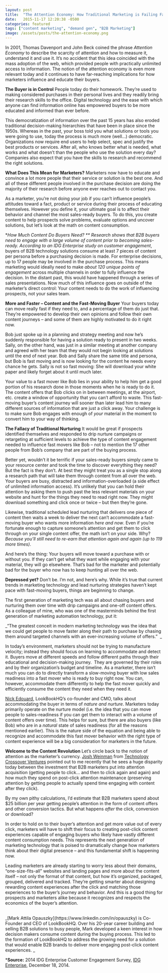 ```yaml
---
layout: post
title:  "The Attention Economy: How Traditional Marketing is Failing Fast-Moving Buyers"
date:   2015-11-17 12:20:38 -0500
categories: featured
tags: ["content marketing", "demand gen", "B2B Marketing"]
image: /assets/posts/the-attention-economy.png
---
```

In 2001, Thomas Davenport and John Beck coined the phrase _Attention Economy_ to describe the scarcity of attention and how to measure it, understand it and use it. It’s no accident that this idea coincided with the mass adoption of the web, which provided people with practically unlimited access to information. The notion of the attention economy is even more relevant today and it continues to have far-reaching implications for how marketers influence and educate their buyers. 

**The Buyer is in Control**
People today do their homework. They’re used to making considered purchases in their personal lives and they readily bring their research skills to the office. Digital technology and the ease with which anyone can find information online has empowered buyers to be more educated and informed than ever before.  

This democratization of information over the past 15 years has also eroded traditional decision-making hierarchies that have been in place since the 1950s. Whereas in the past, your boss told you what solutions or tools you were going to use, today the process is much more (well…) democratic. Organizations now require end users to help select, spec and justify the best products or services. After all, who knows better what is needed, what works and what doesn’t than the people who use the solution every day? Companies also expect that you have the skills to research and recommend the right solutions. 

**What Does This Mean for Marketers?**
Marketers now have to educate and convince a lot more people that their service or solution is the best one. And all of these different people involved in the purchase decision are doing the majority of their research before anyone ever reaches out to contact you.

As a marketer, you’re not doing your job if you can’t influence people’s attitudes toward a fact, product or service during their process of educating themselves. However you define it, your ultimate goal is to affect their behavior and channel the most sales-ready buyers. To do this, you create content to help prospects solve problems, evaluate options and uncover solutions, but let’s look at the math on content consumption.

**How Much Content Do Buyers Need? **
Research shows that B2B buyers need to engage with a large volume of content prior to becoming sales-ready. According to an IDG Enterprise study on customer engagement*, buyers of B2B technology solutions consume at least 7 pieces of content per persona before a purchasing decision is made. For enterprise decisions, up to 17 people may be involved in the purchase process. This means marketing would ideally need to make _about 120 unique points of engagement_ across multiple channels in order to fully influence the decision. In the distant past, this would have happened through a series of sales presentations. Now much of this influence goes on outside of the marketer’s direct control: Your content needs to do the work of influencing prospects, not your sales team.

**More and Faster – Content and the Fast-Moving Buyer**
Your buyers today can move really fast if they need to, and a percentage of them do just that. They’re empowered to develop their own opinions and follow their own content journeys – and some of them are highly motivated to do it right now. 

Bob just spoke up in a planning and strategy meeting and now he’s suddenly responsible for having a solution ready to present in two weeks. Sally, on the other hand, was just in a similar meeting at another company and agreed with her team that they would not begin looking at solutions until the end of next year. Bob and Sally share the same title and persona, but Bob is fast moving and is now looking for the content he needs every chance he gets. Sally is not so fast moving: She will download your white paper and likely forget about it until much later. 

Your value to a fast mover like Bob lies in your ability to help him get a good portion of his research done in those moments when he is ready to do it. The content offers that Bob clicks on in between meetings, at the airport, etc. create a window of opportunity that you can’t afford to waste. This fast-moving buyer’s content journey will sooner than later lead him to many different sources of information that are just a click away. Your challenge is to make sure Bob engages with enough of _your_ material in the moment to convert him to your way of thinking.

**The Fallacy of Traditional Nurturing**
It would be great if prospects identified themselves and responded to drip nurture campaigns or retargeting at sufficient levels to achieve the type of content engagement needed to influence fast movers like Bob – not to mention the 17 other people from Bob’s company that are part of the buying process.  

Better yet, wouldn’t it be terrific if your sales-ready buyers simply came to your resource center and took the time to discover everything they need? But the fact is they don’t. At best they might treat you as a single stop along a research path that will take them through content from all over the web. Your buyers are busy, distracted and information-overloaded (a side effect of unlimited information access). It’s unlikely that you can hold their attention by asking them to push past the less relevant materials on your website and hunt for the things they need to read right now. They might download something and click once or twice – but then they’re gone.  

Likewise, traditional scheduled lead nurturing that delivers one piece of content then waits a week to deliver the next can’t accommodate a fast-moving buyer who wants more information _here and now_. Even if you’re fortunate enough to capture someone’s attention and get them to click through on your single content offer, the math isn’t on your side. Why? _Because you’ll still need to re-earn that attention again and again (up to 119 more times)_. 

And here’s the thing: Your buyers will move toward a purchase with or without you. If they can’t get what they want while engaging with your material, they will go elsewhere. That’s bad for the marketer and potentially bad for the buyer who now has to keep hunting all over the web.

**Depressed yet?**
Don’t be. I’m not, and here’s why. While it’s true that current trends in marketing technology and lead nurturing strategies haven’t kept pace with fast-moving buyers, things are beginning to change.

The first generation of marketing tech was all about chasing buyers and nurturing them over time with drip campaigns and one-off content offers. As a colleague of mine, who was one of the masterminds behind the first generation of marketing automation technology, put it:

_“The greatest conceit in modern marketing technology was the idea that we could get people to move faster along their path to purchase by chasing them around targeted channels with an ever-increasing volume of offers.”  _

In today’s environment, marketers should not be trying to manufacture velocity; instead they should focus on learning to accommodate and detect it. Buyers move at different speeds and follow different paths through their educational and decision-making journey.  They are governed by their roles and by their organization’s budget and timeline. As a marketer, there isn’t much you can do to directly transform a slow-moving buyer with low sales readiness into a fast mover who is ready to buy right now. You can, however, accommodate them differently to help the fast mover quickly and efficiently consume the content they need when they need it. 

[Nick Edouard](https://ca.linkedin.com/in/nickedouard), LookBookHQ’s co-founder and CMO, talks about accommodating the buyer in terms of _nature and nurture_. Marketers today primarily operate on the nurture model (i.e. the idea that you can move people to sales-readiness if you can get them to interact with a volume of content offers over time). This helps for sure, but there are also buyers (like Bob) who are in a _natural_ state of sales readiness (for all the reasons mentioned earlier). This is the nature side of the equation and being able to recognize and accommodate this fast mover behavior with the right type of content experience will be a big consideration for marketers in the future.

**Welcome to the Content Revolution**
Let’s circle back to the notion of attention as the marketer’s currency. [Josh Weinman](https://www.linkedin.com/in/joshweinman) from [Technology Crossover Ventures](http://www.tcv.com) pointed out to me recently that he sees a huge disparity today between the investment that B2B marketers put into attention acquisition (getting people to click… and then to click again and again) and how much they spend on post-click attention maintenance (preserving attention by getting people to actually spend time engaging with content after they click). 

By my own pithy calculations, I’d estimate that B2B marketers spend about $25 billion per year getting people’s attention in the form of content offers and other conversion tactics. But what happens _after_ the click, conversion or download? 

In order to hold on to their buyer’s attention and get more value out of every click, marketers will have to shift their focus to creating post-click content experiences capable of engaging buyers who likely have vastly different content consumption needs. This represents the next generation of marketing technology that is poised to dramatically change how marketers think about their digital presence – and this fundamental shift is happening now.

Leading marketers are already starting to worry less about their domains, “one-size-fits-all” websites and landing pages and more about the content itself – not only the format of that content, but how it’s organized, packaged, grouped, delivered and tracked. They’re getting smarter about designing rewarding content experiences after the click and matching those experiences to the buyer’s journey and behavior. And this is a good thing for prospects and marketers alike because it recognizes and respects the economics of the buyer’s attention. 

<br>
_[Mark Attila Opauszky](https://www.linkedin.com/in/opauszky) is Co-Founder and CEO of LookBookHQ. Over his 20-year career building and selling B2B solutions to busy people, Mark developed a keen interest in how decision makers consume content during the buying process. This led to the formation of LookBookHQ to address the growing need for a solution that would enable B2B brands to deliver more engaging post-click content experiences. _

***Source:** 2014 IDG Enterprise Customer Engagement Survey, [IDG Enterprise](http://www.idgenterprise.com/report/customer-engagement-2014), December 18, 2014.
